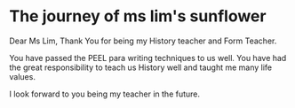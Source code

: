 # **The journey of ms lim's sunflower** 

Dear Ms Lim, 
Thank You for being my History teacher
and Form Teacher.

You have passed the PEEL para writing techniques to us well.
You have had the great responsibility to teach us History well 
and taught me many life values. 

I look forward to you being my teacher in the future.
